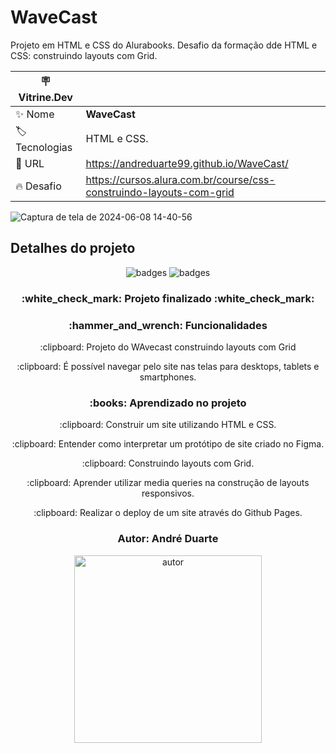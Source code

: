 # WaveCast

Projeto em HTML e CSS do Alurabooks. Desafio da formação dde HTML e CSS: construindo layouts com Grid.

| :placard: Vitrine.Dev |     |
| -------------  | --- |
| :sparkles: Nome        | **WaveCast**
| :label: Tecnologias | HTML e CSS.
| :rocket: URL         | https://andreduarte99.github.io/WaveCast/
| :fire: Desafio     | https://cursos.alura.com.br/course/css-construindo-layouts-com-grid
<!-- Inserir imagem com a #vitrinedev ao final do link -->

![Captura de tela de 2024-06-08 14-40-56](https://github.com/andreduarte99/WaveCast/assets/42449246/ba23bdf7-aee0-4eff-9cf8-d0345bc306a4#vitrinedev)


## Detalhes do projeto

<p align="center">
<img src="https://img.shields.io/badge/STATUS-FINALIZADO-green" alt="badges"/>
<img src="https://img.shields.io/github/stars/andreduarte99?style=social" alt="badges"/>
</p>
<h3 align="center"> 
    :white_check_mark: Projeto finalizado  :white_check_mark:
</h3>
<h3 align="center">
    :hammer_and_wrench: Funcionalidades
</h3>
<p align="center">
   :clipboard: Projeto do WAvecast construindo layouts com Grid
</p>
<p align="center">
   :clipboard: É possível navegar pelo site nas telas para desktops, tablets e smartphones.
</p>
<h3 align="center">
    :books: Aprendizado no projeto
</h3>
<p align="center">
   :clipboard: Construir um site utilizando HTML e CSS.
</p>
<p align="center">
   :clipboard: Entender como interpretar um protótipo de site criado no Figma.
</p>
<p align="center">
   :clipboard: Construindo layouts com Grid.
</p>
<p align="center">
   :clipboard: Aprender utilizar media queries na construção de layouts responsivos.
</p>
<p align="center">
   :clipboard: Realizar o deploy de um site através do Github Pages.
</p>
<h3 align="center"> 
    Autor: André Duarte
</h3>
<p align="center">
<img height= 300px width= 300px src="https://github.com/andreduarte99/pong-com-Scratch/assets/42449246/706488b7-a318-4ea5-bc07-dcd35fbf1b64" alt="autor"/>
</p>
